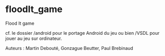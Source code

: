# floodIt_game
Flood It game

cf. le dossier /android pour le portage Android du jeu ou bien /VSDL pour jouer au jeu sur ordinateur.

Auteurs : Martin Debouté, Gonzague Beutter, Paul Brebinaud
